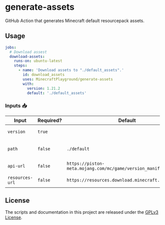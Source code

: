 # generate-assets
GitHub Action that generates Minecraft default resourcepack assets.

## Usage

```yaml
jobs:
  # Download assest
  download-assets:
    runs-on: ubuntu-latest
    steps:
      - name: 'Download assets to "./default_assets".'
        id: download_assets
        uses: MinecraftPlayground/generate-assets
        with:
          version: 1.21.2
          default: './default_assets'
```

### Inputs 📥

| Input           | Required? | Default                                                           | Description                                                |
| --------------- | --------- | ----------------------------------------------------------------- | ---------------------------------------------------------- |
| `version`       | `true`    |                                                                   | Minecraft version to generate assets for.                  |
| `path`          | `false`   | `./default`                                                       | Relative path under $GITHUB_WORKSPACE to place the assets. |
| `api-url`       | `false`   | `https://piston-meta.mojang.com/mc/game/version_manifest_v2.json` | URL to the Minecraft manifest API.                         |
| `resources-url` | `false`   | `https://resources.download.minecraft.net`                        | URL to the Minecraft resources API.                        |

## License
The scripts and documentation in this project are released under the [GPLv3 License](./LICENSE).
